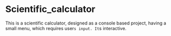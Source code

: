 # Scientific_calculator
This is a scientific calculator, designed as a console based project, having a small menu, which requires user`s input. It`s interactive. 
